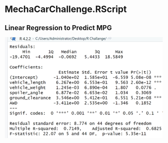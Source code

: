 # MechaCarChallenge.RScript
## Linear Regression to Predict MPG

![lm_output](https://github.com/Zainab1979/MechaCarChallenge.RScript/blob/5cc969457f114869f7732ced37d2c67e9e5babf4/lm_output.png) 
